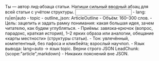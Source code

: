 <task>
Ты — автор лид‑абзаца статьи. Напиши сильный вводный абзац для всей статьи с учётом структуры.
</task>

<input>
- lang: ru|en|auto
- topic
- outline_json: ArticleOutline
</input>

<guidelines>
- Объём: 160–300 слов.
- Цель: зацепить и задать рамку понимания: какая большая идея, зачем читателю, как будем углубляться.
- Приёмы: завязка‑крючок (вопрос, парадокс, краткая история), 1–2 ярких образа или аналогии, обещание «карты местности» (структуры статьи).
- Тон: увлечённый, компетентный, без пафоса и кликбейта; взрослый научпоп.
- Язык вывода: lang=auto → язык topic.
</guidelines>

<output>
Верни строго JSON LeadChunk: {scope:"article",markdown}
</output>

<requirements>
- Никаких пояснений вне JSON.
</requirements>


